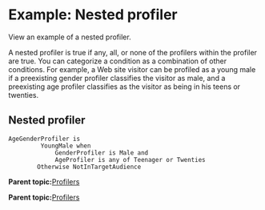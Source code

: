 # Example: Nested profiler 

View an example of a nested profiler.

A nested profiler is true if any, all, or none of the profilers within the profiler are true. You can categorize a condition as a combination of other conditions. For example, a Web site visitor can be profiled as a young male if a preexisting gender profiler classifies the visitor as male, and a preexisting age profiler classifies as the visitor as being in his teens or twenties.

## Nested profiler

```
AgeGenderProfiler is
  	     YoungMale when
  	         GenderProfiler is Male and
  	         AgeProfiler is any of Teenager or Twenties
  	    Otherwise NotInTargetAudience
```

**Parent topic:**[Profilers ](../pzn/pzn_profilers.md)

**Parent topic:**[Profilers ](../pzn/pzn_profilers.md)

